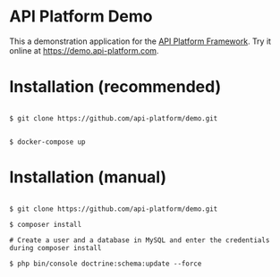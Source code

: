 API Platform Demo
=================

This a demonstration application for the [API Platform Framework](https://api-platform.com).
Try it online at <https://demo.api-platform.com>.

Installation (recommended)
==========================

```shell

$ git clone https://github.com/api-platform/demo.git


$ docker-compose up
```

Installation (manual)
=====================

```shell

$ git clone https://github.com/api-platform/demo.git

$ composer install

# Create a user and a database in MySQL and enter the credentials during composer install

$ php bin/console doctrine:schema:update --force
```